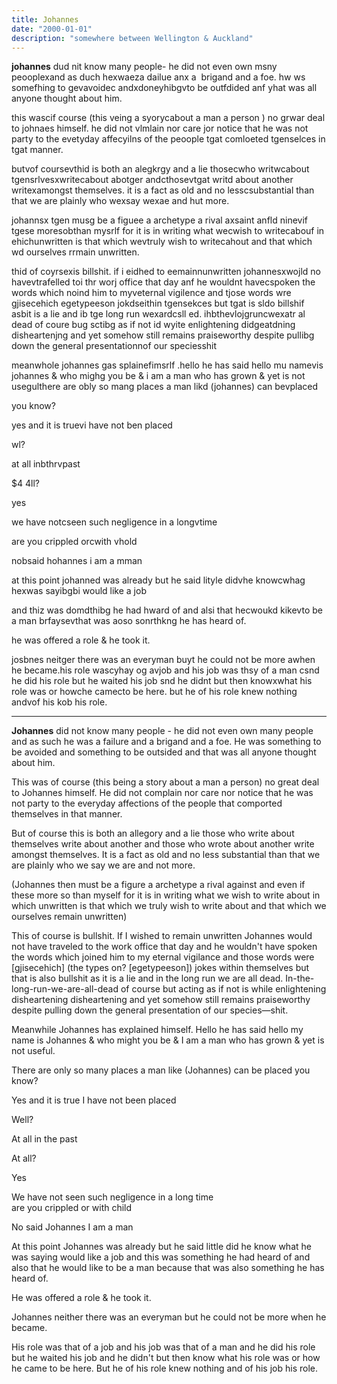 ```yaml
---
title: Johannes
date: "2000-01-01"
description: "somewhere between Wellington & Auckland"
---
```


**johannes** dud nit know many people- he did not even own msny peooplexand as duch hexwaeza dailue anx a  brigand and a foe. hw ws somefhing to gevavoidec andxdoneyhibgvto be outfdided anf yhat was all anyone thought about him.

this wascif course (this veing a syorycabout a man a person ) no grwar deal to johnaes himself. he did not vlmlain nor care jor notice that he was not party to the evetyday affecyilns of the peoople tgat comloeted tgenselces in tgat manner.

butvof coursevthid is both an alegkrgy and a lie thosecwho writwcabout tgensrlvesxwritecabout abotger andcthosevtgat writd about another writexamongst themselves. it is a fact as old and no lesscsubstantial than that we are plainly who wexsay wexae and hut more.

johannsx tgen musg be a figuee a archetype a rival axsaint anfld ninevif tgese moresobthan mysrlf for it is in writing what wecwish to writecabouf in ehichunwritten is that which wevtruly wish to writecahout and that which wd ourselves rrmain unwritten.

thid of coyrsexis billshit. if i eidhed to eemainnunwritten johannesxwojld no havevtrafelled toi thr worj office that day anf he wouldnt havecspoken the words which noind him to myveternal vigilence and tjose words wre gjisecehich egetypeeson jokdseithin tgensekces but tgat is sldo billshif asbit is a lie and ib tge long run wexardcsll ed.
ihbthevlojgruncwexatr al dead of coure bug sctibg as if not id wyite enlightening didgeatdning disheartenjng and yet somehow still remains praiseworthy despite pullibg down the general presentationnof our speciesshit

meanwhole johannes gas splainefimsrlf .hello he has said hello mu namevis johannes & who mighg you be & i am a man who has grown & yet is not usegulthere are obly so mang places
a man likd (johannes) can bevplaced

you know?

yes and it is truevi have not ben placed

wl?

at all inbthrvpast

$4 4ll?

yes

we have notcseen such negligence in a longvtime

are you crippled orcwith vhold

nobsaid hohannes i am a mman

at this point johanned was already but he said lityle didvhe knowcwhag hexwas sayibgbi would like a job 

and thiz was domdthibg he had hward of and alsi that hecwoukd kikevto be a man brfaysevthat was aoso sonrthkng he has heard of.

he was offered a role & he took it.

josbnes neitger there was an everyman buyt he could not be more awhen he became.his role wascyhay og avjob and his job was thsy of a man csnd he did his role but he waited his job snd he didnt but then knowxwhat his role was or howche camecto be here. but he of his role knew nothing andvof his kob his role.

----

**Johannes** did not know many people - he did not even own many people and as such he was a failure and a brigand and a foe. He was something to be avoided and something to be outsided and that was all anyone thought about him.

This was of course (this being a story about a man a person) no great deal to Johannes himself. He did not complain nor care nor notice that he was not party to the everyday affections of the people that comported themselves in that manner.

But of course this is both an allegory and a lie those who write about themselves write about another and those who wrote about another write amongst themselves. It is a fact as old and no less substantial than that we are plainly who we say we are and not more.

(Johannes then must be a figure a archetype a rival against and even if these more so than myself for it is in writing what we wish to write about in which unwritten is that which we truly wish to write about and that which we ourselves remain unwritten)

This of course is bullshit. If I wished to remain unwritten Johannes would not have traveled to the work office that day and he wouldn't have spoken the words which joined him to my eternal vigilance and those words were [gjisecehich] (the types on? [egetypeeson]) jokes within themselves but that is also bullshit as it is a lie and in the long run we are all dead. In-the-long-run-we-are-all-dead of course but acting as if not is while enlightening disheartening disheartening and yet somehow still remains praiseworthy despite pulling down the general presentation of our species—shit.

Meanwhile Johannes has explained himself. Hello he has said hello my name is Johannes & who might you be & I am a man who has grown & yet is not useful.

There are only so many places a man like (Johannes) can be placed you know?

Yes and it is true I have not been placed

Well?

At all in the past

At all?

Yes

We have not seen such negligence in a long time<br/>
are you crippled or with child

No said Johannes I am a man

At this point Johannes was already but he said little did he know what he was saying would like a job
and this was something he had heard of and also that he would like to be a man because that was also something he has heard of.

He was offered a role & he took it.

Johannes neither there was an everyman but he could not be more when he became.

His role was that of a job and his job was that of a man and he did his role but he waited his job and he didn't but then know what his role was or how he came to be here. But he of his role knew nothing and of his job his role.
